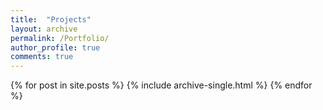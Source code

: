 ```yaml
---
title:  "Projects"
layout: archive
permalink: /Portfolio/
author_profile: true
comments: true
---
```




{% for post in site.posts %}
  {% include archive-single.html %}
{% endfor %}
